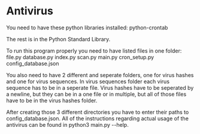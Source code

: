 # Antivirus

You need to have these python libraries installed:
python-crontab

The rest is in the Python Standard Library.

To run this program properly you need to have listed files in one folder:
file.py
database.py
index.py
scan.py
main.py
cron_setup.py
config_database.json

You also need to have 2 different and seperate folders, one for virus hashes and one for virus sequences.
In virus sequences folder each virus sequence has to be in a seperate file.
Virus hashes have to be seperated by a newline, but they can be in a one file or in multiple, but all of those files have to be in the virus hashes folder.

After creating those 3 different directories you have to enter their paths to config_database.json.
All of the instructions regarding actual usage of the antivirus can be found in python3 main.py --help.

